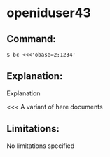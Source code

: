 # openiduser43

## Command:
```
$ bc <<<'obase=2;1234'
```

## Explanation:
Explanation

<<< A variant of here documents

## Limitations:
No limitations specified

